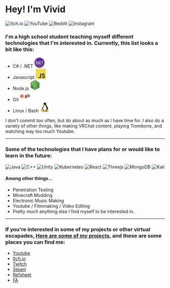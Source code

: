 # Hey!  I'm Vivid
![Itch.io](https://img.shields.io/badge/Vividuwu-%23FF0B34.svg?style=for-the-badge&logo=Itch.io&logoColor=white)  ![YouTube](https://img.shields.io/badge/v_i_v_i_d-%23FF0000.svg?style=for-the-badge&logo=YouTube&logoColor=white)  ![Reddit](https://img.shields.io/badge/u/TheArcticHusky-FF4500?style=for-the-badge&logo=reddit&logoColor=white)  ![Instagram](https://img.shields.io/badge/@vividuwu-%23E4405F.svg?style=for-the-badge&logo=Instagram&logoColor=white)

### I'm a high school student teaching myself different technologies that I'm interested in.  Currently, this list looks a bit like this:

- C# / .NET <img height="32" width="32" src="https://raw.githubusercontent.com/github/explore/93d8a67084f94b2a444e510199a6e7622e5b09a3/topics/dotnet/dotnet.png" /> 
- Javascript <img height="32" width="32" src="https://raw.githubusercontent.com/github/explore/80688e429a7d4ef2fca1e82350fe8e3517d3494d/topics/javascript/javascript.png" />
- Node.js <img height="32" width="32" src="https://raw.githubusercontent.com/github/explore/80688e429a7d4ef2fca1e82350fe8e3517d3494d/topics/nodejs/nodejs.png" />
- Git <img height="32" width="32" src="https://raw.githubusercontent.com/github/explore/80688e429a7d4ef2fca1e82350fe8e3517d3494d/topics/git/git.png" />
- Linux / Bash <img height="32" width="32" src="https://raw.githubusercontent.com/github/explore/80688e429a7d4ef2fca1e82350fe8e3517d3494d/topics/linux/linux.png" />

I don't commit too often, but do about as much as I have time for.  I also do a variety of other things, like making VRChat content, playing Trombone, and watching way too much Youtube.

---

### Some of the technologies that I have plans for or would like to learn in the future:
![Java](https://img.shields.io/badge/java-%23ED8B00.svg?style=for-the-badge&logo=java&logoColor=white)
![C++](https://img.shields.io/badge/c++-%2300599C.svg?style=for-the-badge&logo=c%2B%2B&logoColor=white)
![Unity](https://img.shields.io/badge/unity-%23000000.svg?style=for-the-badge&logo=unity&logoColor=white)
![Kubernetes](https://img.shields.io/badge/kubernetes-%23326ce5.svg?style=for-the-badge&logo=kubernetes&logoColor=white)
![React](https://img.shields.io/badge/react-%2320232a.svg?style=for-the-badge&logo=react&logoColor=%2361DAFB)
![Threejs](https://img.shields.io/badge/threejs-black?style=for-the-badge&logo=three.js&logoColor=white)
![MongoDB](https://img.shields.io/badge/MongoDB-%234ea94b.svg?style=for-the-badge&logo=mongodb&logoColor=white)
![Kali](https://img.shields.io/badge/Kali-268BEE?style=for-the-badge&logo=kalilinux&logoColor=white)  

#### Among other things...
+ Penetration Testing
+ Minecraft Modding
+ Electronic Music Making
+ Youtube / Filmmaking / Video Editing
+ Pretty much anything else I find myself to be interested in.

---

### If you're interested in some of my projects or other virtual escapades, [Here are some of my projects](https://github.com/vividuwu?tab=repositories), and these are some places you can find me:     
- [Youtube](https://www.youtube.com/channel/UCwmMOhPynPfEXxpmMnk4crw)
- [Itch.io](https://vividuwu.itch.io/)
- [Twitch](https://www.twitch.tv/vivid_avali)
- [Steam](https://steamcommunity.com/id/vividlights/)
- [Refsheet](https://refsheet.net/Vivid)
- [FA](https://www.furaffinity.net/user/thearctichusky/)
